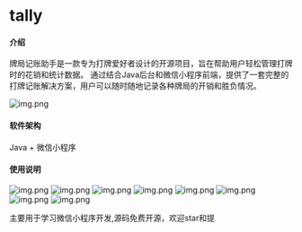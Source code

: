 # tally

#### 介绍
牌局记账助手是一款专为打牌爱好者设计的开源项目，旨在帮助用户轻松管理打牌时的花销和统计数据。
通过结合Java后台和微信小程序前端，提供了一套完整的打牌记账解决方案，用户可以随时随地记录各种牌局的开销和胜负情况。

![img.png](imgs/img_8.png)
#### 软件架构
Java + 微信小程序


#### 使用说明

![img.png](imgs/img.png)
![img.png](imgs/img_1.png)
![img.png](imgs/img_2.png)
![img.png](imgs/img_3.png)
![img.png](imgs/img_4.png)
![img.png](imgs/img_5.png)
![img.png](imgs/img_6.png)
![img.png](imgs/img_7.png)



主要用于学习微信小程序开发,源码免费开源，欢迎star和提